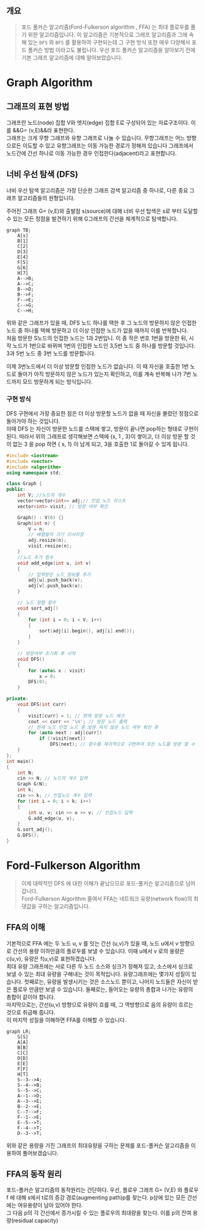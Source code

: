 ## 개요
> 포드 풀커슨 알고리즘(Ford-Fulkerson algorithm , FFA) 는 최대 플로우를 풀기 위한 알고리즘입니다.
이 알고리즘은 기본적으로 그래프 알고리즘과 그에 속해 있는 `DFS` 와 `BFS` 를 활용하여 구현되는데 그 구현 방식 또한 매우 다양해서 포드 폴커슨 방법 이라고도 불립니다. 
우선 포드 폴커슨 알고리즘을 알아보기 전에 기본 그래프 알고리즘에 대해 알아보았습니다.

# Graph Algorithm

## 그래프의 표현 방법

그래프란 노드(node) 집합 V와 엣지(edge) 집합 E로 구성되어 있는 자료구조이다.  이를 &&G= (v,E)&&라 표현한다.  
그래프는 크게 무향 그래프와 유향 그래프로 나눌 수 있습니다. 무향그래프는 어느 방향으로든 이도할 수 있고 유향그래프는 이동 가능한 경로가 정해져 있습니다
그래프에서 노드간에 간선 하나로 이동 가능한 경우 인접한다(adjacent)라고 표현합니다.

## 너비 우선 탐색 (DFS)

너비 우선 탐색 알고리즘은 가장 단순한 그래프 검색 알고리즘 중 하나로, 다른 중요 그래프 알고리즘들의 원형입니다. 


주어진 그래프 G= (v,E)와 출발점 s(source)에 대해 너비 우선 탑색은 s로 부터 도달할 수 있는 모든 정점을 발견하기 위해 G그래프의 간선을 체계적으로 탐색합니다.

```mermaid
graph TB;
    A[s]
    B[1]
    C[2]
    D[3]
    E[4]
    F[5]
    G[6]
    H[7]
    A-->B;
    A-->C;
    B-->D;
    B-->F;
    F-->E;
    C-->G;
    C-->H;
```
위와 같은 그래프가 있을 때, DFS 노드 하나를 택한 후 그 노드의 방문하지 않은 인접한 노드 중 하나를 택해 방문하고 더 이상 인접한 노드가 없을 때까지 이를 반복합니다.  
처음 방문한 S노드의 인접한 노드는 1과 2번입니. 이 중 작은 번호 1번을 방문한 뒤, 시작 노드가 1번으로 바뀌며 1번의 인접한 노드인 3,5번 노드 중 하나를 방문할 것입니다. 3과 5번 노드 중 3번 노드를 방문합니다.  

 이제 3번노드에서 더 이상 방문할 인접한 노드가 없습니다. 이 때 자신을 호출한 1번 노드로 돌아가 아직 방문하지 않은 노드가 있는지 확인하고, 이를 계속 반복해 나가 7번 노드까지 모드 방문하게 되는 방식입니다.  

### 구현 방식
DFS 구현에서 가장 중요한 점은 더 이상 방문할 노드가 없을 때 자신을 불렀던 정점으로 돌아가야 하는 것입니다.  
이때 DFS 는 자신이 방문한 노드를 스택에 쌓고, 방문이 끝나면 pop하는 형태로 구현이 된다. 따라서 위의 그래프로 생각해보면 스택에 {s, 1 , 3}이 쌓이고, 더 이상 방문 할 것이 없는 3 을 pop 하면 { s, 1} 이 남게 되고, 3을 호출한 1로 돌아갈 수 있게 됩니다.

```c++
#include <iostream>
#include <vector>
#include <algorithm>
using namespace std;

class Graph {
public:
	int V; //노드의 개수
	vector<vector<int>> adj;// 인접 노드 리스트
	vector<int> visit; // 방문 여부 확인

	Graph() : V(0) {}
	Graph(int n) {
		V = n;
		// 배열들의 크기 리사이징
		adj.resize(n);
		visit.resize(n);
	}
	//노드 추가 함수
	void add_edge(int u, int v)
	{
		// 입력받은 노드 정보를 추가
		adj[u].push_back(v); 
		adj[v].push_back(u);
	}

	// 노드 정렬 함수
	void sort_adj()
	{
		for (int i = 0; i < V; i++)
		{
			sort(adj[i].begin(), adj[i].end());
		}
	}

	// 방문여부 초기화 후 시작
	void DFS()
	{
		for (auto& x : visit)
			x = 0;
		DFS(0);
	}

private:
	void DFS(int curr)
	{
		visit[curr] = 1; // 현재 방문 노드 체크
		cout << curr << '\n'; // 방문 노드 출력
		// 현재 노드 인접 노드 중 방문 하지 않은 노드 여부 확인 후
		for (auto next : adj[curr])
			if (!visit[next])
				DFS(next); // 함수를 재귀적으로 구현하여 모든 노드를 방문 할 수 잇게 구현
	}
};
int main()
{
	int N;
	cin >> N; // 노드의 개수 입력
	Graph G(N);
	int k;
	cin >> k; // 인접노드 개수 입력
	for (int i = 0; i < k; i++)
	{
		int u, v; cin >> u >> v; // 인접노드 입력
		G.add_edge(u, v);
	}
	G.sort_adj();
	G.DFS();
}
```
# Ford-Fulkerson Algorithm 

> 이제 대략적인 DFS 에 대한 이해가 끝났으므로 포드-풀커슨 알고리즘으로 넘어갑니다.  
Ford-Fulkerson Algorithm 줄여서 FFA는 네트워크 유량(network flow)의 최댓값을 구하는 알고리즘입니다.

## FFA의 이해

기본적으로 FFA 에는 두 노드 u, v 를 잇는 간선 (u,v)가 있을 때, 노드 u에서 v 방향으로 간선의 용량 이하만큼의 플로우를 보낼 수 있습니다. 이때 u에서 v 로의 용량은 c(u,v), 유량은 f(u,v)로 표현하겠습니다.  
최대 유량 그래프에는 서로 다른 두 노드 소스와 싱크가 정해져 있고, 소스에서 싱크로 보낼 수 있는 최대 유량을 구해내는 것이 목적입니다. 
유량그래프에는 몇가지 성질이 있습니다. 
첫째로는, 유량을 발생시키는 것은 소스노드 뿐이고, 나머지 노드들은 자신이 받은 플로우 만큼만 보낼 수 있습니다. 
둘째로는, 들어오는 유량의 총합과 나가는 유량의 총합이 같이야 합니다.  
마지막으로는, 간선(u,v) 방향으로 유량이 흐를 때, 그 역방향으로 음의 유량이 흐르는 것으로 취급해 줍니다.  
이 마지막 성질을 이해하면 FFA를 이해할 수 있습니다. 


```mermaid
graph LR;
    S[S]
    A[A]
    B[B]
    C[C]
    D[D]
    E[E]
    F[F]
    H[T]
    S--3-->A;
    S--4-->B;
    S--5-->C;
    A--1-->D;
    A--3-->E;
    B--2-->E;
    C--7-->F;
    F--1-->E;
    E--5-->T;
    F--4-->T;
    D--3-->T;
```

위와 같은 용량을 가진 그래프의 최대유량을 구하는 문제를 포드-풀커슨 알고리즘을 이용하여 풀어보겠습니다.

## FFA의 동작 원리

포드-폴커슨 알고리즘의 동작원리는 간단하다.
우선, 플로우 그래프 G= (V,E) 와 플로우 f 에 대해 s에서 t로의 증강 경로(augmenting path)p를 찾는다. p상에 있는 모든 간선에는 여유용량이 남아 있어야 한다.  
그 다음 p의 각 간선에서 증가시킬 수 있는 플로우의 최대량을 찾는다. 이를 p의 잔여 용량(residual capacity)

